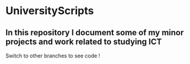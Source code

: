 # UniversityScripts

## In this repository I document some of my minor projects and work related to studying ICT

Switch to other branches to see code !  
